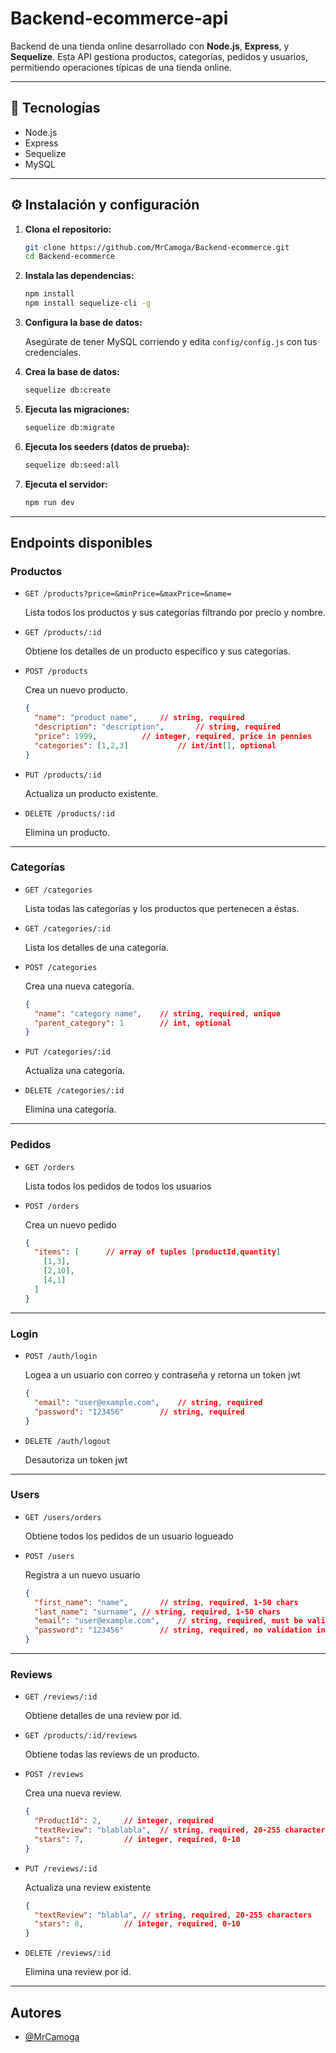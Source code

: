 # Backend-ecommerce-api

Backend de una tienda online desarrollado con **Node.js**, **Express**, y **Sequelize**. Esta API gestiona productos, categorías, pedidos y usuarios, permitiendo operaciones típicas de una tienda online.

---

## 🚀 Tecnologías

- Node.js
- Express
- Sequelize
- MySQL

---

## ⚙️ Instalación y configuración

1. **Clona el repositorio:**

   ```bash
   git clone https://github.com/MrCamoga/Backend-ecommerce.git
   cd Backend-ecommerce
   ```

2. **Instala las dependencias:**

   ```bash
   npm install
   npm install sequelize-cli -g
   ```

3. **Configura la base de datos:**

   Asegúrate de tener MySQL corriendo y edita `config/config.js` con tus credenciales.

4. **Crea la base de datos:**

   ```bash
   sequelize db:create
   ```

5. **Ejecuta las migraciones:**

   ```bash
   sequelize db:migrate
   ```

6. **Ejecuta los seeders (datos de prueba):**

   ```bash
   sequelize db:seed:all
   ```

7. **Ejecuta el servidor:**

   ```bash
   npm run dev
   ```

---

## Endpoints disponibles

### Productos

- `GET /products?price=&minPrice=&maxPrice=&name=`

  Lista todos los productos y sus categorías filtrando por precio y nombre.

- `GET /products/:id`

  Obtiene los detalles de un producto específico y sus categorías.

- `POST /products`

  Crea un nuevo producto.
  ```json
  {
    "name": "product name",		// string, required
    "description": "description",		// string, required
    "price": 1999,			// integer, required, price in pennies
    "categories": [1,2,3]			// int/int[], optional
  }
  ```

- `PUT /products/:id`

  Actualiza un producto existente.

- `DELETE /products/:id`

  Elimina un producto.

---

### Categorías

- `GET /categories`

  Lista todas las categorías y los productos que pertenecen a éstas.

- `GET /categories/:id`

  Lista los detalles de una categoría.

- `POST /categories`

  Crea una nueva categoría.
  ```json
  {
    "name": "category name",	// string, required, unique
    "parent_category": 1		// int, optional
  }
  ```

- `PUT /categories/:id`

  Actualiza una categoría.

- `DELETE /categories/:id`

  Elimina una categoría.

---

### Pedidos

- `GET /orders`

  Lista todos los pedidos de todos los usuarios

- `POST /orders`

  Crea un nuevo pedido
  ```json
  {
    "items": [		// array of tuples [productId,quantity]
      [1,3],
      [2,10],
      [4,1]
    ]
  }
  ```
---

### Login

- `POST /auth/login`

  Logea a un usuario con correo y contraseña y retorna un token jwt
  ```json
  {
    "email": "user@example.com",	// string, required
    "password": "123456"		// string, required
  }
  ```

- `DELETE /auth/logout`

  Desautoriza un token jwt

---

### Users

- `GET /users/orders`

  Obtiene todos los pedidos de un usuario logueado

- `POST /users`

  Registra a un nuevo usuario
  ```json
  {
    "first_name": "name",		// string, required, 1-50 chars
    "last_name": "surname",	// string, required, 1-50 chars
    "email": "user@example.com",	// string, required, must be valid email
    "password": "123456"		// string, required, no validation in backend
  }
  ```

---

### Reviews

- `GET /reviews/:id`

  Obtiene detalles de una review por id.

- `GET /products/:id/reviews`

  Obtiene todas las reviews de un producto.

- `POST /reviews`

  Crea una nueva review.
  ```json
  {
    "ProductId": 2,		// integer, required
    "textReview": "blablabla",	// string, required, 20-255 characters
    "stars": 7,			// integer, required, 0-10
  }
  ```

- `PUT /reviews/:id`

  Actualiza una review existente
  ```json
  {
    "textReview": "blabla",	// string, required, 20-255 characters
    "stars": 8,			// integer, required, 0-10
  }
  ```

- `DELETE /reviews/:id`

  Elimina una review por id.

---

## Autores

- [@MrCamoga](https://github.com/MrCamoga)
